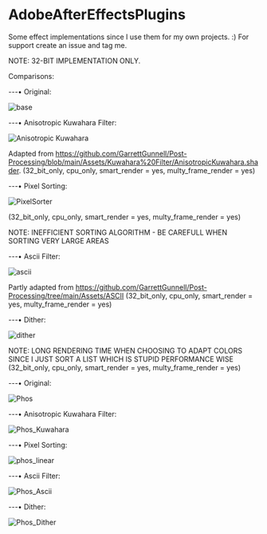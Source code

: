 # AdobeAfterEffectsPlugins

Some effect implementations since I use them for my own projects. :) For support create an issue and tag me.


NOTE: 32-BIT IMPLEMENTATION ONLY.



Comparisons:

---• Original:

![base](https://github.com/user-attachments/assets/7465d77e-a2e5-4e91-9437-cca0fd46f6a8)

---• Anisotropic Kuwahara Filter:

![Anisotropic Kuwahara](https://github.com/user-attachments/assets/e9a7b5bb-4ee2-44e8-a055-4d0d8f207614)

Adapted from https://github.com/GarrettGunnell/Post-Processing/blob/main/Assets/Kuwahara%20Filter/AnisotropicKuwahara.shader.
(32_bit_only, cpu_only, smart_render = yes, multy_frame_render = yes)

---• Pixel Sorting:

![PixelSorter](https://github.com/user-attachments/assets/c0e448bb-6153-421e-8ce5-f4ee4b2c8be3)

(32_bit_only, cpu_only, smart_render = yes, multy_frame_render = yes)

NOTE: INEFFICIENT SORTING ALGORITHM - BE CAREFULL WHEN SORTING VERY LARGE AREAS

---• Ascii Filter:

![ascii](https://github.com/user-attachments/assets/0475b940-6cf9-481c-a33f-823ba59ff868)

Partly adapted from https://github.com/GarrettGunnell/Post-Processing/tree/main/Assets/ASCII
(32_bit_only, cpu_only, smart_render = yes, multy_frame_render = yes)

---• Dither:

![dither](https://github.com/user-attachments/assets/3d8e4d0a-1429-4b31-8e17-e1c5bd1cda82)

NOTE: LONG RENDERING TIME WHEN CHOOSING TO ADAPT COLORS SINCE I JUST SORT A LIST WHICH IS STUPID PERFORMANCE WISE
(32_bit_only, cpu_only, smart_render = yes, multy_frame_render = yes)


---• Original:

![Phos](https://github.com/user-attachments/assets/8a14776a-9ea9-4731-a641-2fa8c37ff299)

---• Anisotropic Kuwahara Filter:

![Phos_Kuwahara](https://github.com/user-attachments/assets/edd1a39f-78be-4166-a389-269458dbc3f2)

---• Pixel Sorting:

![phos_linear](https://github.com/user-attachments/assets/c8967af3-8099-4baf-9a34-3c95f28e365b)

---• Ascii Filter:

![Phos_Ascii](https://github.com/user-attachments/assets/b977dcf8-e68e-432d-888a-26d3770abd8d)

---• Dither:

![Phos_Dither](https://github.com/user-attachments/assets/e56d4822-7a73-4f05-9a4b-f395ff35e1eb)
